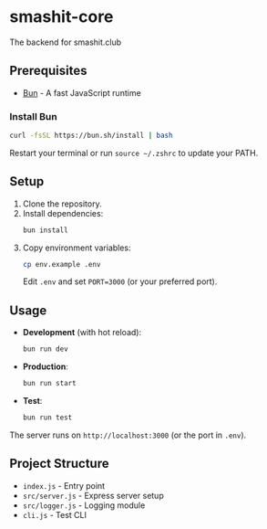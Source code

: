 # smashit-core
The backend for smashit.club

## Prerequisites
- [Bun](https://bun.sh/) - A fast JavaScript runtime

### Install Bun
```bash
curl -fsSL https://bun.sh/install | bash
```
Restart your terminal or run `source ~/.zshrc` to update your PATH.

## Setup
1. Clone the repository.
2. Install dependencies:
   ```bash
   bun install
   ```
3. Copy environment variables:
   ```bash
   cp env.example .env
   ```
   Edit `.env` and set `PORT=3000` (or your preferred port).

## Usage
- **Development** (with hot reload):
  ```bash
  bun run dev
  ```
- **Production**:
  ```bash
  bun run start
  ```
- **Test**:
  ```bash
  bun run test
  ```

The server runs on `http://localhost:3000` (or the port in `.env`).

## Project Structure
- `index.js` - Entry point
- `src/server.js` - Express server setup
- `src/logger.js` - Logging module
- `cli.js` - Test CLI
